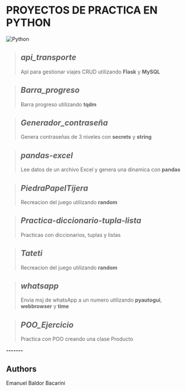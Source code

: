 
# **PROYECTOS DE PRACTICA EN PYTHON**

![Python](https://user-images.githubusercontent.com/73259252/230503150-8f976df9-c037-4f10-ab54-c9aba5fcd0b2.png)


>## *api_transporte*
>Api para gestionar viajes CRUD utilizando **Flask** y **MySQL**

>## *Barra_progreso*
>Barra progreso utilizando **tqdm**

>## *Generador_contraseña*
>Genera contraseñas de 3 niveles con **secrets** y **string**

>## *pandas-excel*
>Lee datos de un archivo Excel y genera una dinamica con **pandas**

>## *PiedraPapelTijera*
>Recreacion del juego utilizando **random**

>## *Practica-diccionario-tupla-lista*
>Practicas con diccionarios, tuplas y listas

>## *Tateti*
>Recreacion del juego utilizando **random**

>## *whatsapp*
>Envia msj de whatsApp a un numero utilizando **pyautogui**, **webbrowser** y **time**

>## *POO_Ejercicio*
>Practica con POO creando una clase Producto

**-------**

## Authors
Emanuel Baldor Bacarini